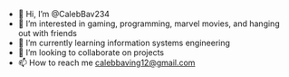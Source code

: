- 👋 Hi, I’m @CalebBav234
- 👀 I’m interested in gaming, programming, marvel movies, and hanging out with friends
- 🌱 I’m currently learning information systems engineering
- 💞️ I’m looking to collaborate on projects
- 📫 How to reach me calebbaving12@gmail.com

<!---
CalebBav234/CalebBav234 is a ✨ special ✨ repository because its `README.md` (this file) appears on your GitHub profile.
You can click the Preview link to take a look at your changes.
--->
